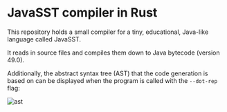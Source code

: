 # JavaSST compiler in Rust

This repository holds a small compiler for a tiny, educational, Java-like language called JavaSST.

It reads in source files and compiles them down to Java bytecode (version 49.0).

Additionally, the abstract syntax tree (AST) that the code generation is based on can be displayed when the program
is called with the `--dot-rep` flag:

![ast](https://user-images.githubusercontent.com/40324631/152229371-38a8095a-65f4-4c14-9d19-97dadcd95b6f.svg)
